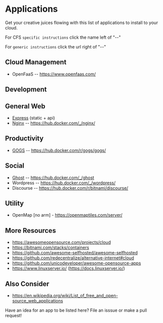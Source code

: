 # Applications

Get your creative juices flowing with this list of applications to install to your cloud.

For CFS `specific instructions` click the name left of "--"

For `generic instructions` click the url right of "--"

## Cloud Management
* OpenFaaS -- https://www.openfaas.com/

## Development

## General Web 
* [Express](express.md) (static + api)
* [Nginx](nginx.md) -- https://hub.docker.com/_/nginx/

## Productivity
* [GOGS](gogs.md) -- https://hub.docker.com/r/gogs/gogs/

## Social
* [Ghost](ghost.md) -- https://hub.docker.com/_/ghost
* Wordpress -- https://hub.docker.com/_/wordpress/
* Discourse -- https://hub.docker.com/r/bitnami/discourse/

## Utility
* OpenMap [no arm] - https://openmaptiles.com/server/

## More Resources
* https://awesomeopensource.com/projects/cloud
* https://bitnami.com/stacks/containers
* https://github.com/awesome-selfhosted/awesome-selfhosted
* https://github.com/redecentralize/alternative-internet#cloud
* https://github.com/unicodeveloper/awesome-opensource-apps
* https://www.linuxserver.io/ (https://docs.linuxserver.io/)

## Also Consider
* https://en.wikipedia.org/wiki/List_of_free_and_open-source_web_applications




Have an idea for an app to be listed here?  File an isssue or make a pull request!

